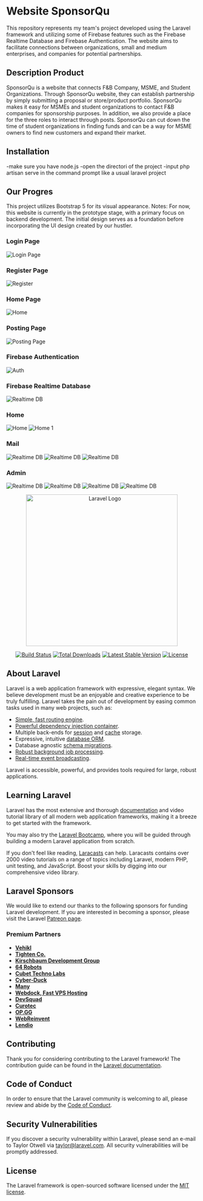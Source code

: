# Website SponsorQu
This repository represents my team's project developed using the Laravel framework and utilizing some of Firebase features such as the Firebase Realtime Database and Firebase Authentication. The website aims to facilitate connections between organizations, small and medium enterprises, and companies for potential partnerships.

## Description Product
SponsorQu is a website that connects F&B Company, MSME, and Student Organizations. Through SponsorQu website, they can establish partnership by simply submitting a proposal or store/product portfolio. 
SponsorQu makes it easy for MSMEs and student organizations to contact F&B companies for sponsorship purposes. In addition, we also provide a place for the three roles to interact through posts. SponsorQu can cut down the time of student organizations in finding funds and can be a way for MSME owners to find new customers and expand their market.

## Installation
-make sure you have node.js
-open the directori of the project
-input php artisan serve in the command prompt like a usual laravel project

## Our Progres
This project utilizes Bootstrap 5 for its visual appearance. Notes: For now, this website is currently in the prototype stage, with a primary focus on backend development. The initial design serves as a foundation before incorporating the UI design created by our hustler.

### Login Page
![Login Page](https://github.com/mfaatihyusron/Web-SponsorQu/blob/main/review/Sq-login.png)
### Register Page
![Register](https://github.com/mfaatihyusron/Web-SponsorQu/blob/main/review/sq-reg.png)
### Home Page
![Home](https://github.com/mfaatihyusron/Web-SponsorQu/blob/main/review/sq-home.png)
### Posting Page
![Posting Page](https://github.com/mfaatihyusron/Web-SponsorQu/blob/main/review/sq-postform.png)
### Firebase Authentication
![Auth](https://github.com/mfaatihyusron/Web-SponsorQu/blob/main/review/sq-fb-auth.png)
### Firebase Realtime Database
![Realtime DB](https://github.com/mfaatihyusron/Web-SponsorQu/blob/main/review/sq-fb-db-rt.png)
### Home
![Home](https://github.com/mfaatihyusron/Web-SponsorQu/blob/main/review/Home.PNG)
![Home 1](https://github.com/mfaatihyusron/Web-SponsorQu/blob/main/review/Home1.PNG)
### Mail
![Realtime DB](https://github.com/mfaatihyusron/Web-SponsorQu/blob/main/review/Mail.PNG)
![Realtime DB](https://github.com/mfaatihyusron/Web-SponsorQu/blob/main/review/view-mail.PNG)
![Realtime DB](https://github.com/mfaatihyusron/Web-SponsorQu/blob/main/review/write-mail.PNG)
### Admin
![Realtime DB](https://github.com/mfaatihyusron/Web-SponsorQu/blob/main/review/dash-admin.PNG)
![Realtime DB](https://github.com/mfaatihyusron/Web-SponsorQu/blob/main/review/admin-user.PNG)
![Realtime DB](https://github.com/mfaatihyusron/Web-SponsorQu/blob/main/review/edit-user.PNG)
![Realtime DB](https://github.com/mfaatihyusron/Web-SponsorQu/blob/main/review/delete-user.PNG)







<p align="center"><a href="https://laravel.com" target="_blank"><img src="https://raw.githubusercontent.com/laravel/art/master/logo-lockup/5%20SVG/2%20CMYK/1%20Full%20Color/laravel-logolockup-cmyk-red.svg" width="400" alt="Laravel Logo"></a></p>

<p align="center">
<a href="https://github.com/laravel/framework/actions"><img src="https://github.com/laravel/framework/workflows/tests/badge.svg" alt="Build Status"></a>
<a href="https://packagist.org/packages/laravel/framework"><img src="https://img.shields.io/packagist/dt/laravel/framework" alt="Total Downloads"></a>
<a href="https://packagist.org/packages/laravel/framework"><img src="https://img.shields.io/packagist/v/laravel/framework" alt="Latest Stable Version"></a>
<a href="https://packagist.org/packages/laravel/framework"><img src="https://img.shields.io/packagist/l/laravel/framework" alt="License"></a>
</p>

## About Laravel

Laravel is a web application framework with expressive, elegant syntax. We believe development must be an enjoyable and creative experience to be truly fulfilling. Laravel takes the pain out of development by easing common tasks used in many web projects, such as:

- [Simple, fast routing engine](https://laravel.com/docs/routing).
- [Powerful dependency injection container](https://laravel.com/docs/container).
- Multiple back-ends for [session](https://laravel.com/docs/session) and [cache](https://laravel.com/docs/cache) storage.
- Expressive, intuitive [database ORM](https://laravel.com/docs/eloquent).
- Database agnostic [schema migrations](https://laravel.com/docs/migrations).
- [Robust background job processing](https://laravel.com/docs/queues).
- [Real-time event broadcasting](https://laravel.com/docs/broadcasting).

Laravel is accessible, powerful, and provides tools required for large, robust applications.

## Learning Laravel

Laravel has the most extensive and thorough [documentation](https://laravel.com/docs) and video tutorial library of all modern web application frameworks, making it a breeze to get started with the framework.

You may also try the [Laravel Bootcamp](https://bootcamp.laravel.com), where you will be guided through building a modern Laravel application from scratch.

If you don't feel like reading, [Laracasts](https://laracasts.com) can help. Laracasts contains over 2000 video tutorials on a range of topics including Laravel, modern PHP, unit testing, and JavaScript. Boost your skills by digging into our comprehensive video library.

## Laravel Sponsors

We would like to extend our thanks to the following sponsors for funding Laravel development. If you are interested in becoming a sponsor, please visit the Laravel [Patreon page](https://patreon.com/taylorotwell).

### Premium Partners

- **[Vehikl](https://vehikl.com/)**
- **[Tighten Co.](https://tighten.co)**
- **[Kirschbaum Development Group](https://kirschbaumdevelopment.com)**
- **[64 Robots](https://64robots.com)**
- **[Cubet Techno Labs](https://cubettech.com)**
- **[Cyber-Duck](https://cyber-duck.co.uk)**
- **[Many](https://www.many.co.uk)**
- **[Webdock, Fast VPS Hosting](https://www.webdock.io/en)**
- **[DevSquad](https://devsquad.com)**
- **[Curotec](https://www.curotec.com/services/technologies/laravel/)**
- **[OP.GG](https://op.gg)**
- **[WebReinvent](https://webreinvent.com/?utm_source=laravel&utm_medium=github&utm_campaign=patreon-sponsors)**
- **[Lendio](https://lendio.com)**

## Contributing

Thank you for considering contributing to the Laravel framework! The contribution guide can be found in the [Laravel documentation](https://laravel.com/docs/contributions).

## Code of Conduct

In order to ensure that the Laravel community is welcoming to all, please review and abide by the [Code of Conduct](https://laravel.com/docs/contributions#code-of-conduct).

## Security Vulnerabilities

If you discover a security vulnerability within Laravel, please send an e-mail to Taylor Otwell via [taylor@laravel.com](mailto:taylor@laravel.com). All security vulnerabilities will be promptly addressed.

## License

The Laravel framework is open-sourced software licensed under the [MIT license](https://opensource.org/licenses/MIT).
